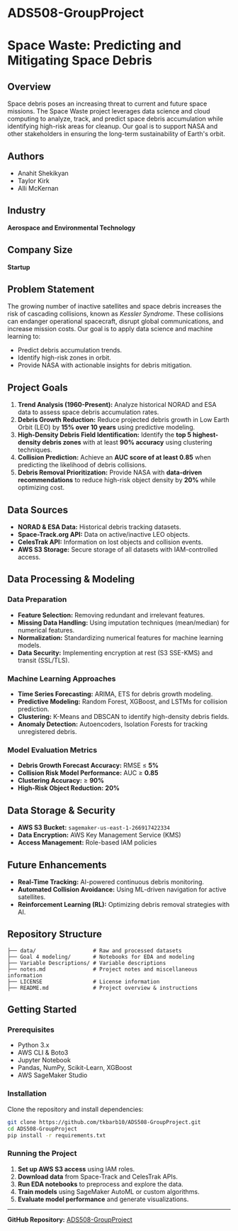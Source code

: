 # ADS508-GroupProject
# Space Waste: Predicting and Mitigating Space Debris

## Overview
Space debris poses an increasing threat to current and future space missions. The Space Waste project leverages data science and cloud computing to analyze, track, and predict space debris accumulation while identifying high-risk areas for cleanup. Our goal is to support NASA and other stakeholders in ensuring the long-term sustainability of Earth's orbit.

## Authors
- Anahit Shekikyan
- Taylor Kirk
- Alli McKernan

## Industry
**Aerospace and Environmental Technology**

## Company Size
**Startup**

## Problem Statement
The growing number of inactive satellites and space debris increases the risk of cascading collisions, known as *Kessler Syndrome*. These collisions can endanger operational spacecraft, disrupt global communications, and increase mission costs. Our goal is to apply data science and machine learning to:
- Predict debris accumulation trends.
- Identify high-risk zones in orbit.
- Provide NASA with actionable insights for debris mitigation.

## Project Goals
1. **Trend Analysis (1960-Present):** Analyze historical NORAD and ESA data to assess space debris accumulation rates.
2. **Debris Growth Reduction:** Reduce projected debris growth in Low Earth Orbit (LEO) by **15% over 10 years** using predictive modeling.
3. **High-Density Debris Field Identification:** Identify the **top 5 highest-density debris zones** with at least **90% accuracy** using clustering techniques.
4. **Collision Prediction:** Achieve an **AUC score of at least 0.85** when predicting the likelihood of debris collisions.
5. **Debris Removal Prioritization:** Provide NASA with **data-driven recommendations** to reduce high-risk object density by **20%** while optimizing cost.

## Data Sources
- **NORAD & ESA Data:** Historical debris tracking datasets.
- **Space-Track.org API:** Data on active/inactive LEO objects.
- **CelesTrak API:** Information on lost objects and collision events.
- **AWS S3 Storage:** Secure storage of all datasets with IAM-controlled access.

## Data Processing & Modeling
### Data Preparation
- **Feature Selection:** Removing redundant and irrelevant features.
- **Missing Data Handling:** Using imputation techniques (mean/median) for numerical features.
- **Normalization:** Standardizing numerical features for machine learning models.
- **Data Security:** Implementing encryption at rest (S3 SSE-KMS) and transit (SSL/TLS).

### Machine Learning Approaches
- **Time Series Forecasting:** ARIMA, ETS for debris growth modeling.
- **Predictive Modeling:** Random Forest, XGBoost, and LSTMs for collision prediction.
- **Clustering:** K-Means and DBSCAN to identify high-density debris fields.
- **Anomaly Detection:** Autoencoders, Isolation Forests for tracking unregistered debris.

### Model Evaluation Metrics
- **Debris Growth Forecast Accuracy:** RMSE ≤ **5%**
- **Collision Risk Model Performance:** AUC ≥ **0.85**
- **Clustering Accuracy:** ≥ **90%**
- **High-Risk Object Reduction:** **20%**

## Data Storage & Security
- **AWS S3 Bucket:** `sagemaker-us-east-1-266917422334`
- **Data Encryption:** AWS Key Management Service (KMS)
- **Access Management:** Role-based IAM policies

## Future Enhancements
- **Real-Time Tracking:** AI-powered continuous debris monitoring.
- **Automated Collision Avoidance:** Using ML-driven navigation for active satellites.
- **Reinforcement Learning (RL):** Optimizing debris removal strategies with AI.

## Repository Structure
```
├── data/                  # Raw and processed datasets
├── Goal 4 modeling/       # Notebooks for EDA and modeling
├── Variable Descriptions/ # Variable descriptions 
├── notes.md               # Project notes and miscellaneous information
├── LICENSE                # License information
├── README.md              # Project overview & instructions

```

## Getting Started
### Prerequisites
- Python 3.x
- AWS CLI & Boto3
- Jupyter Notebook
- Pandas, NumPy, Scikit-Learn, XGBoost
- AWS SageMaker Studio

### Installation
Clone the repository and install dependencies:
```bash
git clone https://github.com/tkbarb10/ADS508-GroupProject.git
cd ADS508-GroupProject
pip install -r requirements.txt
```

### Running the Project
1. **Set up AWS S3 access** using IAM roles.
2. **Download data** from Space-Track and CelesTrak APIs.
3. **Run EDA notebooks** to preprocess and explore the data.
4. **Train models** using SageMaker AutoML or custom algorithms.
5. **Evaluate model performance** and generate visualizations.


---
**GitHub Repository:** [ADS508-GroupProject](https://github.com/tkbarb10/ADS508-GroupProject)

